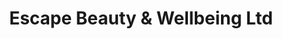 ---
title: "Escape Beauty & Wellbeing Ltd"
url: /finedon/escape-beauty-und-wellbeing-ltd/
shop: Friseur
---